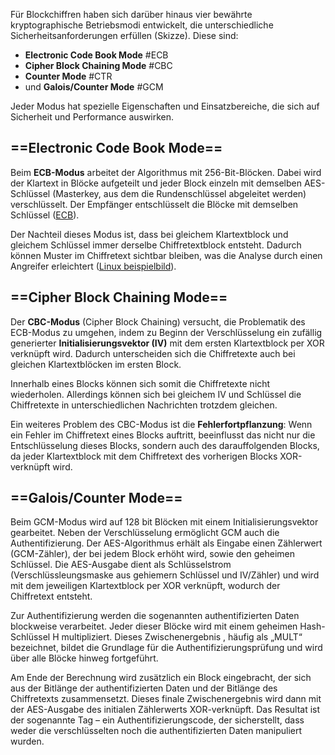 Für Blockchiffren haben sich darüber hinaus vier bewährte kryptographische Betriebsmodi entwickelt, die unterschiedliche Sicherheitsanforderungen erfüllen (Skizze). Diese sind:

- **Electronic Code Book Mode** #ECB  
- **Cipher Block Chaining Mode** #CBC
- **Counter Mode**  #CTR 
- und **Galois/Counter Mode** #GCM 

Jeder Modus hat spezielle Eigenschaften und Einsatzbereiche, die sich auf Sicherheit und Performance auswirken.

## ==Electronic Code Book Mode==
Beim **ECB-Modus** arbeitet der Algorithmus mit 256-Bit-Blöcken. Dabei wird der Klartext in Blöcke aufgeteilt und jeder Block einzeln mit demselben AES-Schlüssel (Masterkey, aus dem die Rundenschlüssel abgeleitet werden) verschlüsselt. Der Empfänger entschlüsselt die Blöcke mit demselben Schlüssel ([ECB]()).

Der Nachteil dieses Modus ist, dass bei gleichem Klartextblock und gleichem Schlüssel immer derselbe Chiffretextblock entsteht. Dadurch können Muster im Chiffretext sichtbar bleiben, was die Analyse durch einen Angreifer erleichtert ([Linux beispielbild]()).

## ==Cipher Block Chaining Mode==
Der **CBC-Modus** (Cipher Block Chaining) versucht, die Problematik des ECB-Modus zu umgehen, indem zu Beginn der Verschlüsselung ein zufällig generierter **Initialisierungsvektor (IV)** mit dem ersten Klartextblock per XOR verknüpft wird. Dadurch unterscheiden sich die Chiffretexte auch bei gleichen Klartextblöcken im ersten Block.

Innerhalb eines Blocks können sich somit die Chiffretexte nicht wiederholen. Allerdings können sich bei gleichem IV und Schlüssel die Chiffretexte in unterschiedlichen Nachrichten trotzdem gleichen.

Ein weiteres Problem des CBC-Modus ist die **Fehlerfortpflanzung**: Wenn ein Fehler im Chiffretext eines Blocks auftritt, beeinflusst das nicht nur die Entschlüsselung dieses Blocks, sondern auch des darauffolgenden Blocks, da jeder Klartextblock mit dem Chiffretext des vorherigen Blocks XOR-verknüpft wird.

## ==Galois/Counter Mode==
Beim GCM-Modus wird auf 128 bit Blöcken mit einem Initialisierungsvektor gearbeitet. Neben der Verschlüsselung ermöglicht GCM auch die Authentifizierung. Der AES-Algorithmus erhält als Eingabe einen Zählerwert (GCM-Zähler), der bei jedem Block erhöht wird, sowie den geheimen Schlüssel. Die AES-Ausgabe dient als Schlüsselstrom (Verschlüssleungsmaske aus gehiemern Schlüssel und IV/Zähler) und wird mit dem jeweiligen Klartextblock per XOR verknüpft, wodurch der Chiffretext entsteht.

Zur Authentifizierung werden die sogenannten authentifizierten Daten blockweise verarbeitet. Jeder dieser Blöcke wird mit einem geheimen Hash-Schlüssel H multipliziert. Dieses Zwischenergebnis , häufig als „MULT“ bezeichnet,  bildet die Grundlage für die Authentifizierungsprüfung und wird über alle Blöcke hinweg fortgeführt.

Am Ende der Berechnung wird zusätzlich ein Block eingebracht, der sich aus der Bitlänge der authentifizierten Daten und der Bitlänge des Chiffretexts zusammensetzt. Dieses finale Zwischenergebnis wird dann mit der AES-Ausgabe des initialen Zählerwerts XOR-verknüpft. Das Resultat ist der sogenannte Tag – ein Authentifizierungscode, der sicherstellt, dass weder die verschlüsselten noch die authentifizierten Daten manipuliert wurden.